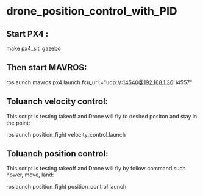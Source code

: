 # drone_position_control_with_PID




## Start PX4 :

make px4_sitl gazebo

## Then start MAVROS:

roslaunch mavros px4.launch fcu_url:="udp://:14540@192.168.1.36:14557"

## Toluanch velocity control:

This script is testing takeoff and Drone will fly to desired positon and stay in the point:

roslaunch position_fight velocity_control.launch 

## Toluanch position control:

This script is testing takeoff and Drone will fly by follow command such hower, move, land:

roslaunch position_fight position_control.launch 




